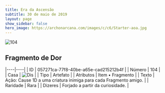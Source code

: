 ```yaml
---
title: Era da Ascensão
subtitle: 30 de maio de 2019
layout: page
show_sidebar: false
hero_image: https://archonarcana.com/images/c/c6/Starter-aoa.jpg
---
```


![104](https://cdn.keyforgegame.com/media/card_front/pt/435_104_F8RRR7CCG94M_pt.png)

## Fragmento de Dor

|----|----|
| ID | 057271ca-77f8-40be-a65e-cad215212b4f |
| Número | 104 |
| Casa | ![Dis](https://archonarcana.com/images/thumb/e/e8/Dis.png/22px-Dis.png "Dis") |
| Tipo | Artefato |
| Atributos | Item • Fragmento |
| Texto | Ação: Cause 1D a uma criatura inimiga para cada Fragmento amigo. |
| Raridade | Rara |
| Dizeres | Forjado a partir da curiosidade. |